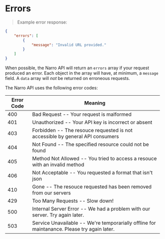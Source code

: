 # Errors

> Example error response:

~~~json
{
    "errors": [
        {
            "message": "Invalid URL provided."
        }
    ]
}
~~~

When possible, the Narro API will return an `errors` array if your request produced an error. Each object in the array will have, at minimum, a `message` field. A `data` array will _not_ be returned on erroneous requests.

The Narro API uses the following error codes:

Error Code | Meaning
---------- | -------
400 | Bad Request -- Your request is malformed
401 | Unauthorized -- Your API key is incorrect or absent
403 | Forbidden -- The resouce requested is not accessible by general API consumers
404 | Not Found -- The specified resource could not be found
405 | Method Not Allowed -- You tried to access a resouce with an invalid method
406 | Not Acceptable -- You requested a format that isn't json
410 | Gone -- The resouce requested has been removed from our servers
429 | Too Many Requests -- Slow down!
500 | Internal Server Error -- We had a problem with our server. Try again later.
503 | Service Unavailable -- We're temporarially offline for maintanance. Please try again later.
